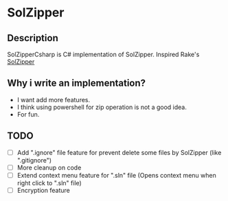 # SolZipper
## Description
SolZipperCsharp is C# implementation of SolZipper. Inspired Rake's [SolZipper](https://github.com/guided-hacking/SolZipper)
## Why i write an implementation?
- I want add more features.  
- I think using powershell for zip operation is not a good idea.  
- For fun.
## TODO
- [ ] Add ".ignore" file feature for prevent delete some files by SolZipper (like ".gitignore")
- [ ] More cleanup on code
- [ ] Extend context menu feature for ".sln" file  (Opens context menu when right click to ".sln" file)
- [ ] Encryption feature  
